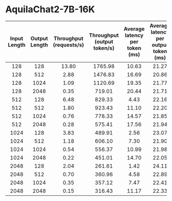 # AquilaChat2-7B-16K

| Input Length | Output Length | Throughput (requests/s) | Throughput (output token/s) | Average latency per token (ms) | Average latency per output token (ms) |
| :----------: | :-----------: | :---------------------: | :-------------------------: | :----------------------------: | :-----------------------------------: |
|     128      |      128      |          13.80          |           1765.98           |             10.63              |                 21.27                 |
|     128      |      512      |          2.88           |           1476.83           |             16.69              |                 20.86                 |
|     128      |     1024      |          1.09           |           1120.69           |             19.35              |                 21.77                 |
|     128      |     2048      |          0.35           |           719.01            |             20.44              |                 21.71                 |
|     512      |      128      |          6.48           |           829.33            |              4.43              |                 22.16                 |
|     512      |      512      |          1.80           |           923.43            |             11.10              |                 22.20                 |
|     512      |     1024      |          0.76           |           778.33            |             14.57              |                 21.85                 |
|     512      |     2048      |          0.28           |           575.41            |             17.56              |                 21.94                 |
|     1024     |      128      |          3.83           |           489.91            |              2.56              |                 23.07                 |
|     1024     |      512      |          1.18           |           606.10            |              7.30              |                 21.90                 |
|     1024     |     1024      |          0.54           |           556.37            |             10.99              |                 21.98                 |
|     1024     |     2048      |          0.22           |           451.01            |             14.70              |                 22.05                 |
|     2048     |      128      |          2.04           |           261.61            |              1.42              |                 24.11                 |
|     2048     |      512      |          0.70           |           360.96            |              4.58              |                 22.89                 |
|     2048     |     1024      |          0.35           |           357.12            |              7.47              |                 22.41                 |
|     2048     |     2048      |          0.15           |           316.43            |             11.17              |                 22.33                 |
